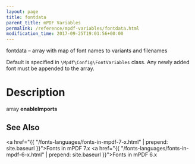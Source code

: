 ```yaml
---
layout: page
title: fontdata
parent_title: mPDF Variables
permalink: /reference/mpdf-variables/fontdata.html
modification_time: 2017-09-25T19:01:56+00:00
---
```


fontdata – array with map of font names to variants and filenames

Default is specified in `\Mpdf\Config\FontVariables` class. Any newly added font must be appended to the array.

# Description

array **enableImports**

## See Also

<a href="{{ "/fonts-languages/fonts-in-mpdf-7-x.html" | prepend: site.baseurl }}">Fonts in mPDF 7.x</a>
<a href="{{ "/fonts-languages/fonts-in-mpdf-6-x.html" | prepend: site.baseurl }}">Fonts in mPDF 6.x</a>

